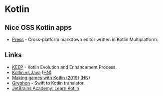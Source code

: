 # Kotlin

## Nice OSS Kotlin apps

* [Press](https://github.com/saket/press) - Cross-platform markdown editor written in Kotlin Multiplatform.

## Links

* [KEEP](https://github.com/Kotlin/KEEP) - Kotlin Evolution and Enhancement Process.
* [Kotlin vs Java](https://www.kotlinvsjava.com/) \([HN](https://news.ycombinator.com/item?id=21807233)\)
* [Making games with Kotlin \(2019\)](https://kotlin.christmas/2019/11) \([HN](https://news.ycombinator.com/item?id=21760520)\)
* [Gryphon](https://github.com/vinivendra/Gryphon) - Swift to Kotlin translator.
* [JetBrains Academy: Learn Kotlin](https://hyperskill.org/onboarding?track=kotlin)

